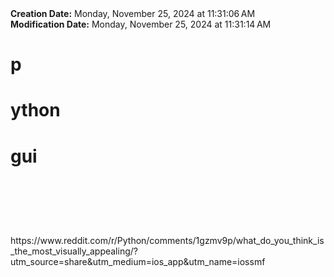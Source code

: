 <div><b>Creation Date:</b> Monday, November 25, 2024 at 11:31:06 AM<br></div>
<div><b>Modification Date:</b> Monday, November 25, 2024 at 11:31:14 AM<br></div>
<div><h1>p</h1><h1>ython</h1><h1> gui</h1><h1><br></h1></div>
<div><br></div>
<div>https://www.reddit.com/r/Python/comments/1gzmv9p/what_do_you_think_is_the_most_visually_appealing/?utm_source=share&amputm_medium=ios_app&amputm_name=iossmf</div>

